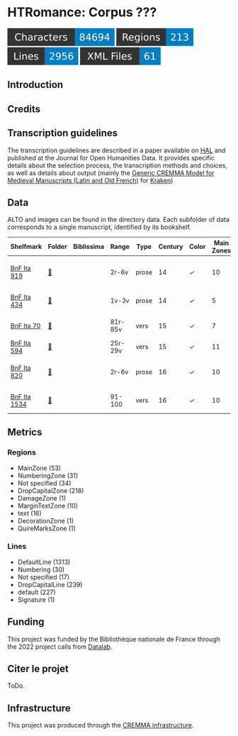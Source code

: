 HTRomance: Corpus ???
=====================
![characters badge](badges/characters.svg) ![regions badge](badges/regions.svg) ![lines badge](badges/lines.svg) ![files badge](badges/files.svg)

<!-- Custom Zone -->

## Introduction

## Credits

<!-- Rien ne doit être modifié manuellement après la balise Start Auto -->

<!-- Start Auto -->

## Transcription guidelines

The transcription guidelines are described in a paper available on [HAL](https://hal-enc.archives-ouvertes.fr/hal-03828353) and published at the Journal for Open Humanities Data. It provides specific details about the selection process, the transcription methods and choices, as well as details about output (mainly the [Generic CREMMA Model for Medieval Manuscripts (Latin and Old French)](https://zenodo.org/record/7234166#.Y7f69afMJhE) for [Kraken](https://kraken.re))

## Data

ALTO and images can be found in the directory data. Each subfolder of data corresponds to a 
single manuscript, identified by its bookshelf.

<!-- BeginTable -->

| Shelfmark                                                        | Folder                                   | Biblissima   | Range   | Type   |   Century | Color   |   Main Zones |   Lines |   Characters | Genre   | Content                          |
|------------------------------------------------------------------|------------------------------------------|--------------|---------|--------|-----------|---------|--------------|---------|--------------|---------|----------------------------------|
| [BnF Ita 919](https://gallica.bnf.fr/ark:/12148/btv1b52501692k)  | [🔗](medieval-italian/data/bnf-ita-919)  |              | 2r-6v   | prose  |        14 | ✓       |           10 |     185 |         1613 | prose   | Cataloghi di prezzi delle merci  |
| [BnF Ita 434](https://gallica.bnf.fr/ark:/12148/btv1b84363869)   | [🔗](medieval-italian/data/bnf-ita-434)  |              | 1v-3v   | prose  |        14 | ✓       |            5 |     186 |         8570 | prose   | Marco Polo, Il Milione           |
| [BnF Ita 70](https://gallica.bnf.fr/ark:/12148/btv1b8426803g)    | [🔗](medieval-italian/data/bnf-ita-70)   |              | 81r-85v | vers   |        15 | ✓       |            7 |     564 |         7375 | poésie  | Dante, La divina commedia        |
| [BnF Ita 594](https://gallica.bnf.fr/ark:/12148/btv1b8433322f)   | [🔗](medieval-italian/data/bnf-ita-594)  |              | 25r-29v | vers   |        15 | ✓       |           11 |     472 |         9831 | poésie  | El Sinibaldo                     |
| [BnF Ita 820](https://gallica.bnf.fr/ark:/12148/btv1b52500670h)  | [🔗](medieval-italian/data/bnf-ita-820)  |              | 2r-6v   | prose  |        16 | ✓       |           10 |     239 |         4680 | prose   | Vita di Cola di Rienzo (et alia) |
| [BnF Ita 1534](https://gallica.bnf.fr/ark:/12148/btv1b52504356m) | [🔗](medieval-italian/data/bnf-ita-1534) |              | 91-100  | vers   |        16 | ✓       |           10 |     181 |         4100 | poésie  | G.B. Strozzi, Rime               |

<!-- EndTable -->

## Metrics

<!-- StartMetric -->

### Regions

- MainZone (53)
- NumberingZone (31)
- Not specified (34)
- DropCapitalZone (218)
- DamageZone (1)
- MarginTextZone (10)
- text (16)
- DecorationZone (1)
- QuireMarksZone (1)

### Lines

- DefaultLine (1313)
- Numbering (30)
- Not specified (17)
- DropCapitalLine (239)
- default (227)
- Signature (1)

<!-- EndMetric -->

## Funding

This project was funded by the Bibliothèque nationale de France through the 2022 project calls from
[Datalab](https://www.bnf.fr/fr/bnf-datalab).

## Citer le projet

ToDo.

## Infrastructure

This project was produced through the [CREMMA infrastructure](https://www.dim-map.fr/projets-soutenus/cremma/).

